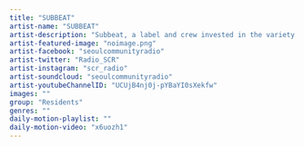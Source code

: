 ```yaml
---
title: "SUBBEAT"	
artist-name: "SUBBEAT"	
artist-description: "Subbeat, a label and crew invested in the variety and freshness of Korea’s rich underground music scene and internet based dance music. Catch them spinning the likes of Chicago House and Garage, Ballroom, Club, Footwork, Juke, Dancehall, Bass and more, members include Lobotomy, Mondaystudio, Beatbird and Yunji."	
artist-featured-image: "noimage.png"	
artist-facebook: "seoulcommunityradio"	
artist-twitter: "Radio_SCR"	
artist-instagram: "scr_radio"	
artist-soundcloud: "seoulcommunityradio"	
artist-youtubeChannelID: "UCUjB4nj0j-pYBaYI0sXekfw"	
images: ""	
group: "Residents"	
genres: ""	
daily-motion-playlist: ""	
daily-motion-video: "x6uozh1"		
---
```


